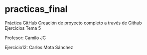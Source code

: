 # practicas_final
Práctica GitHub
Creación de proyecto completo a través de Github
Ejercicios Tema 5

Profesor: Camilo JC

Ejercicio12: Carlos Mota Sánchez
